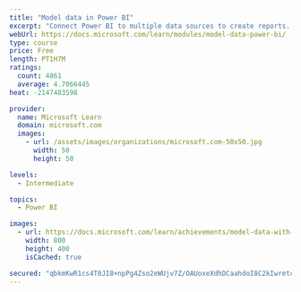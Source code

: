 ```yaml
---
title: "Model data in Power BI"
excerpt: "Connect Power BI to multiple data sources to create reports. Define the relationship between your data sources."
webUrl: https://docs.microsoft.com/learn/modules/model-data-power-bi/
type: course
price: Free
length: PT1H7M
ratings:
  count: 4861
  average: 4.7066445
heat: -2147483598

provider:
  name: Microsoft Learn
  domain: microsoft.com
  images:
    - url: /assets/images/organizations/microsoft.com-50x50.jpg
      width: 50
      height: 50

levels:
  - Intermediate

topics:
  - Power BI

images:
  - url: https://docs.microsoft.com/learn/achievements/model-data-with-power-bi-desktop-social.png
    width: 800
    height: 400
    isCached: true

secured: "qbkmKwR1cs4T0JI8+npPg4Zso2eWUjv7Z/OAUoxeXdhDCaahdoI8C2kIwretc6dpLx3Bgx+fyQw6IWOQ2hSZRqQzR7+8nEtzCiZMCJlDRJ87GHt6weoAA5aUTZyGl/8PwNzubLhl+O9HQRNlV2PAuY7bm/wiF7oYaZiV4Ywtdkd3bR+xUC2VaiYI4BbPZeLPbKsdqPPJegUO2h68A6iflOm3wHyFK8Gjd3kcy3qjSnYdl4IonKKzWYXEHH1uKwaGkK98t3nosteCV4XHmF5eeeIFtwi3oc5VfXFI7MQ6wAIqVtWiWiDU14wYciRHnxdUUR7VR+WhUWp5p9vDp9gXXI8fN1GBzu8cjsA0gPE5wF+hkJJDzIQm4nn6CiX1QobY0CFPhSP/VSHKhDgkF02zMakT9kRjV2+Wh0q6RKiymiU=;E1RjXlmAFSM8kr6ZCbocIQ=="
---
```


